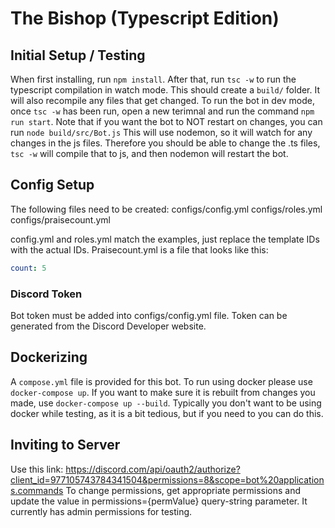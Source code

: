 # The Bishop (Typescript Edition)

## Initial Setup / Testing

When first installing, run `npm install`.
After that, run `tsc -w` to run the typescript compilation in watch mode. This should create a `build/` folder.
It will also recompile any files that get changed.
To run the bot in dev mode, once `tsc -w` has been run, open a new terimnal and run the command `npm run start`. Note that if you want the bot to NOT restart on changes, you can run `node build/src/Bot.js`
This will use nodemon, so it will watch for any changes in the js files. Therefore you should be able to change the .ts files,
`tsc -w` will compile that to js, and then nodemon will restart the bot.

## Config Setup
The following files need to be created:
configs/config.yml
configs/roles.yml
configs/praisecount.yml

config.yml and roles.yml match the examples, just replace the template IDs with the actual IDs.
Praisecount.yml is a file that looks like this:
```yml 
count: 5
```

### Discord Token
Bot token must be added into configs/config.yml file.
Token can be generated from the Discord Developer website. 


## Dockerizing
A `compose.yml` file is provided for this bot. To run using docker please use `docker-compose up`.
If you want to make sure it is rebuilt from changes you made, use `docker-compose up --build`. Typically you don't want to be 
using docker while testing, as it is a bit tedious, but if you need to you can do this.


## Inviting to Server
Use this link: https://discord.com/api/oauth2/authorize?client_id=977105743784341504&permissions=8&scope=bot%20applications.commands
To change permissions, get appropriate permissions and update the value in permissions={permValue} query-string parameter.
It currently has admin permissions for testing.

